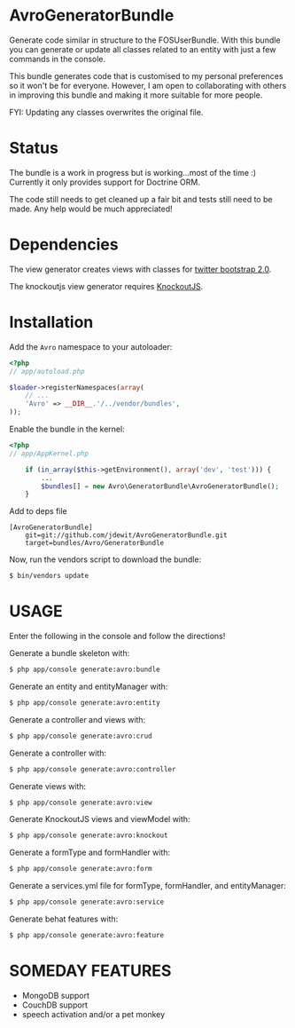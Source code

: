 AvroGeneratorBundle
====================
Generate code similar in structure to the 
FOSUserBundle. With this bundle you can generate or update 
all classes related to an entity with just a few commands 
in the console.

This bundle generates code that is customised to my personal 
preferences so it won't be for everyone. However, I am open 
to collaborating with others in improving this bundle and 
making it more suitable for more people. 

FYI: Updating any classes overwrites the original file.

Status
======
The bundle is a work in progress but is working...most of the time :) 
Currently it only provides support for Doctrine ORM.

The code still needs to get cleaned up a 
fair bit and tests still need to be made. Any help would be much appreciated!

Dependencies
============
The view generator creates views with classes for <a href="http://twitter.github.com/bootstrap/index.html">twitter bootstrap 2.0</a>.

The knockoutjs view generator requires <a href="http://knockoutjs.com">KnockoutJS</a>.

Installation
============
Add the `Avro` namespace to your autoloader:

``` php
<?php
// app/autoload.php

$loader->registerNamespaces(array(
    // ...
    'Avro' => __DIR__.'/../vendor/bundles',
));
```

Enable the bundle in the kernel:

``` php
<?php
// app/AppKernel.php

    if (in_array($this->getEnvironment(), array('dev', 'test'))) {
        ...
        $bundles[] = new Avro\GeneratorBundle\AvroGeneratorBundle();
    }
```

Add to deps file
    
```
[AvroGeneratorBundle]
    git=git://github.com/jdewit/AvroGeneratorBundle.git
    target=bundles/Avro/GeneratorBundle
```

Now, run the vendors script to download the bundle:

``` bash
$ bin/vendors update
```

USAGE
=====
Enter the following in the console and follow the directions!

Generate a bundle skeleton with:

``` bash
$ php app/console generate:avro:bundle
```

Generate an entity and entityManager with:

``` bash
$ php app/console generate:avro:entity
```

Generate a controller and views with:

``` bash
$ php app/console generate:avro:crud
```

Generate a controller with:

``` bash
$ php app/console generate:avro:controller
```

Generate views with:

``` bash
$ php app/console generate:avro:view
```

Generate KnockoutJS views and viewModel with:

``` bash
$ php app/console generate:avro:knockout
```

Generate a formType and formHandler with:

``` bash
$ php app/console generate:avro:form
```

Generate a services.yml file for formType, formHandler, and entityManager:

``` bash
$ php app/console generate:avro:service
```

Generate behat features with:

``` bash
$ php app/console generate:avro:feature
```

SOMEDAY FEATURES
================

- MongoDB support
- CouchDB support
- speech activation and/or a pet monkey
